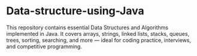 # Data-structure-using-Java

This repository contains essential Data Structures and Algorithms implemented in Java. It covers arrays, strings, linked lists, stacks, queues, trees, sorting, searching, and more — ideal for coding practice, interviews, and competitive programming.
